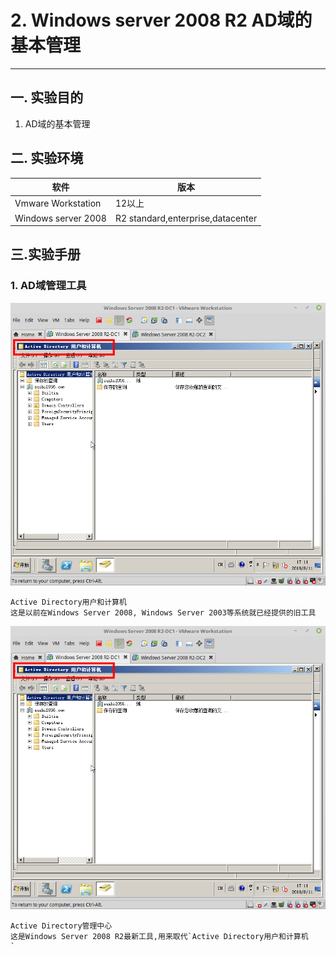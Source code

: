 # 2. Windows server 2008 R2 AD域的基本管理

---

## 一. 实验目的
1. AD域的基本管理

## 二. 实验环境

|软件|版本|
|----|----|
|Vmware Workstation| 12以上 |
|Windows server 2008| R2 standard,enterprise,datacenter|

## 三.实验手册

### 1. AD域管理工具

![](/windows/win2008R2/serverAD/image/mgrAD-1.png)

```
Active Directory用户和计算机
这是以前在Windows Server 2008, Windows Server 2003等系统就已经提供的旧工具
```

![](/windows/win2008R2/serverAD/image/mgrAD-1.png)


```
Active Directory管理中心
这是Windows Server 2008 R2最新工具,用来取代`Active Directory用户和计算机
`
```



